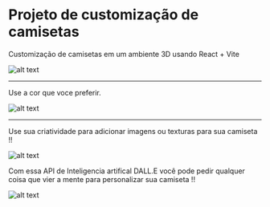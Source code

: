 # Projeto de customização de camisetas
Customização de camisetas em um ambiente 3D usando React + Vite

![alt text](https://github.com/nxgabriel/ProjCamisaIA/blob/main/client/src/assets/vitereactintroduction.gif?raw=true)

------------------------------------------------------------------------------------------------------------------------------------------------------------------------------------------------------------------------

Use a cor que voce preferir.

![alt text](https://github.com/nxgabriel/ProjCamisaIA/blob/main/client/src/assets/vitereactcolors.gif?raw=true)

------------------------------------------------------------------------------------------------------------------------------------------------------------------------------------------------------------------------

Use sua criatividade para adicionar imagens ou texturas para sua camiseta !!

![alt text](https://github.com/nxgabriel/ProjCamisaIA/blob/main/client/src/assets/vitereactimg.gif?raw=true)

Com essa API de Inteligencia artifical DALL.E você pode pedir qualquer coisa que vier a mente para personalizar sua camiseta !!

![alt text](https://github.com/nxgabriel/ProjCamisaIA/blob/main/client/src/assets/vitereactIA.gif?raw=true)
